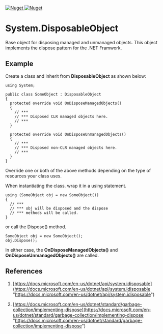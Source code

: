 [![Nuget](https://img.shields.io/nuget/v/System.DisposableObject?label=System.DisposableObject%20-%20NuGet&style=for-the-badge)
![Nuget](https://img.shields.io/nuget/dt/System.DisposableObject?label=Downloads&style=for-the-badge)](https://www.nuget.org/packages/System.DisposableObject/)

# System.DisposableObject
Base object for disposing managed and unmanaged objects. This object implements the dispose pattern for the .NET Framwork.

## Example
Create a class and inherit from **DisposableObject** as shown below:

    using System;
    
    public class SomeObject : DisposableObject
    {
      protected override void OnDisposeManagedObjects()
      {
	    // ***
	    // *** Disposed CLR managed objects here.
	    // ***
      }
    
      protected override void OnDisposeUnmanagedObjects()
      {
	    // ***
	    // *** Disposed non-CLR managed objects here.
	    // ***
      }
    }

Override one or both of the above methods depending on the type of resources your class uses.

When instantiating the class. wrap it in a using statement.

    using (SomeObject obj = new SomeObject())
    {
      // ***
      // *** obj will be disposed and the dispose
      // *** methods will be called.
    }

or call the Dispose() method.

    SomeObject obj = new SomeObject();
    obj.Dispose();

In either case, the **OnDisposeManagedObjects()** and **OnDisposeUnmanagedObjects()** are called.

## References

1. [https://docs.microsoft.com/en-us/dotnet/api/system.idisposable](https://docs.microsoft.com/en-us/dotnet/api/system.idisposable "https://docs.microsoft.com/en-us/dotnet/api/system.idisposable")

2. [https://docs.microsoft.com/en-us/dotnet/standard/garbage-collection/implementing-dispose](https://docs.microsoft.com/en-us/dotnet/standard/garbage-collection/implementing-dispose "https://docs.microsoft.com/en-us/dotnet/standard/garbage-collection/implementing-dispose")
